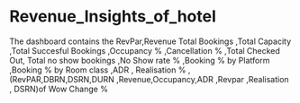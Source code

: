 # Revenue_Insights_of_hotel
 The dashboard contains the RevPar,Revenue Total Bookings ,Total Capacity ,Total Succesful Bookings ,Occupancy % ,Cancellation % ,Total Checked Out, Total no show bookings ,No Show rate % ,Booking % by Platform ,Booking % by Room class ,ADR , Realisation % ,(RevPAR,DBRN,DSRN,DURN ,Revenue,Occupancy,ADR ,Revpar ,Realisation , DSRN)of  Wow Change %  
